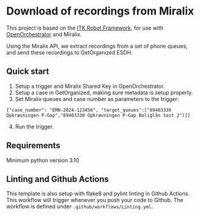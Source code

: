 # Download of recordings from Miralix
This project is based on the [ITK Robot Framework](https://github.com/itk-dev-rpa/Robot-Framework), for use with [OpenOrchestrator](https://github.com/itk-dev-rpa/OpenOrchestrator) and Miralix.

Using the Miralix API, we extract recordings from a set of phone queues, and send these recordings to GetOrganized ESDH.

## Quick start

1. Setup a trigger and Miralix Shared Key in OpenOrchestrator.
3. Setup a case in GetOrganized, making sure metadata is setup properly.
2. Set Miralix queues and case number as parameters to the trigger: 
```
{"case_number": "EMN-2024-123456", "target_queues":["89403330 Opkrævningen P-Gap","89403330 Opkrævningen P-Gap Boliglån tast 2")]}
```
4. Run the trigger.

## Requirements
Minimum python version 3.10

## Linting and Github Actions

This template is also setup with flake8 and pylint linting in Github Actions.
This workflow will trigger whenever you push your code to Github.
The workflow is defined under `.github/workflows/Linting.yml`.

